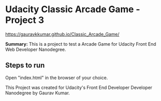# Udacity Classic Arcade Game  - Project 3

https://gauravkkumar.github.io/Classic_Arcade_Game/

**Summary:**
This is a project to test a Arcade Game for Udacity Front End Web Developer Nanodegree.


## Steps to run

Open "index.html" in the browser of your choice.

This Project was created for Udacity's Front End Developer Developer Nanodegree by Gaurav Kumar.
